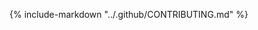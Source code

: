 <!-- This is strictly a copy of contributing guidelines -->

{% include-markdown "../.github/CONTRIBUTING.md" %}